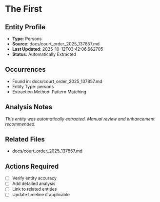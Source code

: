 # The First

## Entity Profile
- **Type**: Persons
- **Source**: docs/court_order_2025_137857.md
- **Last Updated**: 2025-10-12T03:42:06.662705
- **Status**: Automatically Extracted

## Occurrences
- Found in: docs/court_order_2025_137857.md
- Entity Type: persons
- Extraction Method: Pattern Matching

## Analysis Notes
*This entity was automatically extracted. Manual review and enhancement recommended.*

## Related Files
- docs/court_order_2025_137857.md

## Actions Required
- [ ] Verify entity accuracy
- [ ] Add detailed analysis
- [ ] Link to related entities
- [ ] Update timeline if applicable
